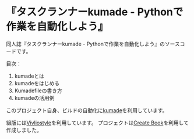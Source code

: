 # 『タスクランナーkumade - Pythonで作業を自動化しよう』

同人誌『タスクランナーkumade - Pythonで作業を自動化しよう』のソースコードです。

目次：

1. kumadeとは
2. kumadeをはじめる
3. Kumadefileの書き方
4. kumadeの活用例

このプロジェクト自身、ビルドの自動化に[kumade](https://github.com/yamaimo/kumade)を利用しています。

組版には[Vivliostyle](https://vivliostyle.org)を利用しています。
プロジェクトは[Create Book](https://github.com/vivliostyle/create-book)を利用して作成しました。
